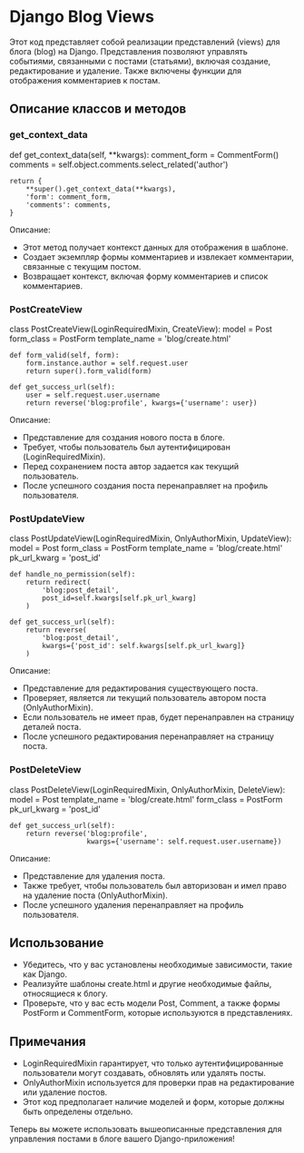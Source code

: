# Django Blog Views

Этот код представляет собой реализации представлений (views) для блога (blog) на Django. Представления позволяют управлять событиями, связанными с постами (статьями), включая создание, редактирование и удаление. Также включены функции для отображения комментариев к постам.

## Описание классов и методов

### get_context_data

def get_context_data(self, **kwargs):
    comment_form = CommentForm()
    comments = self.object.comments.select_related('author')

    return {
        **super().get_context_data(**kwargs),
        'form': comment_form,
        'comments': comments,
    }


Описание:
- Этот метод получает контекст данных для отображения в шаблоне.
- Создает экземпляр формы комментариев и извлекает комментарии, связанные с текущим постом.
- Возвращает контекст, включая форму комментариев и список комментариев. 

### PostCreateView

class PostCreateView(LoginRequiredMixin, CreateView):
    model = Post
    form_class = PostForm
    template_name = 'blog/create.html'

    def form_valid(self, form):
        form.instance.author = self.request.user
        return super().form_valid(form)

    def get_success_url(self):
        user = self.request.user.username
        return reverse('blog:profile', kwargs={'username': user})


Описание:
- Представление для создания нового поста в блоге.
- Требует, чтобы пользователь был аутентифицирован (LoginRequiredMixin).
- Перед сохранением поста автор задается как текущий пользователь.
- После успешного создания поста перенаправляет на профиль пользователя.

### PostUpdateView

class PostUpdateView(LoginRequiredMixin, OnlyAuthorMixin, UpdateView):
    model = Post
    form_class = PostForm
    template_name = 'blog/create.html'
    pk_url_kwarg = 'post_id'

    def handle_no_permission(self):
        return redirect(
            'blog:post_detail',
            post_id=self.kwargs[self.pk_url_kwarg]
        )

    def get_success_url(self):
        return reverse(
            'blog:post_detail',
            kwargs={'post_id': self.kwargs[self.pk_url_kwarg]}
        )


Описание:
- Представление для редактирования существующего поста.
- Проверяет, является ли текущий пользователь автором поста (OnlyAuthorMixin).
- Если пользователь не имеет прав, будет перенаправлен на страницу деталей поста.
- После успешного редактирования перенаправляет на страницу поста.

### PostDeleteView

class PostDeleteView(LoginRequiredMixin, OnlyAuthorMixin, DeleteView):
    model = Post
    template_name = 'blog/create.html'
    form_class = PostForm
    pk_url_kwarg = 'post_id'

    def get_success_url(self):
        return reverse('blog:profile',
                       kwargs={'username': self.request.user.username})


Описание:
- Представление для удаления поста.
- Также требует, чтобы пользователь был авторизован и имел право на удаление поста (OnlyAuthorMixin).
- После успешного удаления перенаправляет на профиль пользователя.

## Использование

- Убедитесь, что у вас установлены необходимые зависимости, такие как Django.
- Реализуйте шаблоны create.html и другие необходимые файлы, относящиеся к блогу.
- Проверьте, что у вас есть модели Post, Comment, а также формы PostForm и CommentForm, которые используются в представлениях.

## Примечания

- LoginRequiredMixin гарантирует, что только аутентифицированные пользователи могут создавать, обновлять или удалять посты.
- OnlyAuthorMixin используется для проверки прав на редактирование или удаление постов.
- Этот код предполагает наличие моделей и форм, которые должны быть определены отдельно.

Теперь вы можете использовать вышеописанные представления для управления постами в блоге вашего Django-приложения!
